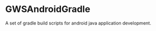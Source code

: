 GWSAndroidGradle
================

A set of gradle build scripts for android java application development.
